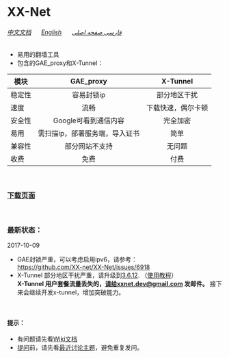 # XX-Net

###### [中文文档](https://github.com/XX-net/XX-Net/wiki/%E4%B8%AD%E6%96%87%E6%96%87%E6%A1%A3) &nbsp; &nbsp; &nbsp;[English](https://github.com/XX-net/XX-Net/wiki/English-Home-Page) &nbsp; &nbsp; &nbsp;[فارسی صفحه اصلی](https://github.com/XX-net/XX-Net/wiki/Persian-home-page) 

* 易用的翻墙工具  
* 包含的GAE_proxy和X-Tunnel：  


| 模块        | GAE_proxy   | X-Tunnel  |  
| ------------- |:-------------:| :-----:| 
| 稳定性| 容易封锁ip | 部分地区干扰 |
| 速度 | 流畅 | 下载快速，偶尔卡顿 | 
| 安全性| Google可看到通信内容 |  完全加密 |  
| 易用 | 需扫描ip，部署服务端，导入证书 | 简单  |
| 兼容性| 部分网站不支持 | 无问题 |
| 收费  | 免费 | 付费 |  

<br>

### [__下载页面__](https://github.com/XX-net/XX-Net/blob/master/code/default/download.md)
<br>


### 最新状态：
 2017-10-09
* GAE封锁严重，可以考虑启用ipv6，请参考：  
  https://github.com/XX-net/XX-Net/issues/6918
* X-Tunnel 部分地区干扰严重，请升级到[3.6.12](https://github.com/XX-net/XX-Net/issues/7061). （[使用教程](https://github.com/XX-net/XX-Net/wiki/x-tunnel%E4%BD%BF%E7%94%A8%E6%95%99%E7%A8%8B)）  
**X-Tunnel 用户套餐流量丢失的，请给xxnet.dev@gmail.com 发邮件。**
  接下来会继续开发x-tunnel，增加突破能力。  
  
<br>

#### 提示：  
* 有问题请先看[Wiki文档](https://github.com/XX-net/XX-Net/wiki/%E4%B8%AD%E6%96%87%E6%96%87%E6%A1%A3)
* [提问](https://github.com/XX-net/XX-Net/issues)前，请先看[最近讨论主题](https://github.com/XX-net/XX-Net/issues?q=is%3Aissue+is%3Aopen+sort%3Aupdated-desc)，避免重复发问。  

